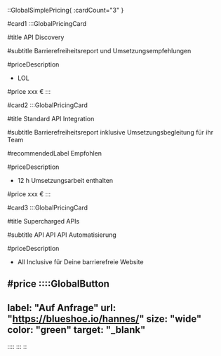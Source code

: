 ::GlobalSimplePricing{ :cardCount="3" }

#card1
:::GlobalPricingCard

#title
API Discovery

#subtitle
Barrierefreiheitsreport und Umsetzungsempfehlungen

#priceDescription
- LOL

#price
xxx €
:::

#card2
:::GlobalPricingCard

#title
Standard API Integration

#subtitle
Barrierefreiheitsreport inklusive Umsetzungsbegleitung für ihr Team

#recommendedLabel
Empfohlen

#priceDescription
- 12 h Umsetzungsarbeit enthalten

#price
xxx €
:::

#card3
:::GlobalPricingCard

#title
Supercharged APIs

#subtitle
API API API Automatisierung


#priceDescription
- All Inclusive für Deine barrierefreie Website

#price
::::GlobalButton
---
label: "Auf Anfrage" 
url: "https://blueshoe.io/hannes/" 
size: "wide" 
color: "green"
target: "_blank"
---
::::
:::
::